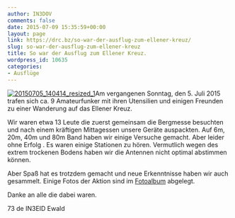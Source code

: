 ```yaml
---
author: IN3DOV
comments: false
date: 2015-07-09 15:35:59+00:00
layout: page
link: https://drc.bz/so-war-der-ausflug-zum-ellener-kreuz/
slug: so-war-der-ausflug-zum-ellener-kreuz
title: So war der Ausflug zum Ellener Kreuz.
wordpress_id: 10635
categories:
- Ausflüge
---
```


[![20150705_140414_resized_1](https://drc.bz/wp-content/uploads/2015/07/20150705_140414_resized_1-169x300.jpg)](https://drc.bz/wp-content/uploads/2015/07/20150705_140414_resized_1.jpg)Am vergangenen Sonntag, den 5. Juli 2015 trafen sich ca. 9 Amateurfunker mit ihren Utensilien und einigen Freunden zu einer Wanderung auf das Ellener Kreuz.




Wir waren etwa 13 Leute die zuerst gemeinsam die Bergmesse besuchten und nach einem kräftigen Mittagessen unsere Geräte auspackten. Auf 6m, 20m, 40m und 80m Band haben wir einige Versuche gemacht. Aber leider ohne Erfolg . Es waren einige Stationen zu hören. Vermutlich wegen des extrem trockenen Bodens haben wir die Antennen nicht optimal abstimmen können.




Aber Spaß hat es trotzdem gemacht und neue Erkenntnisse haben wir auch gesammelt. Einige Fotos der Aktion sind im [Fotoalbum](https://drc.bz/drc-intern/fotoalbum/?occur=1&cover=0&album=129) abgelegt.




Danke an alle die dabei waren.




73 de IN3EID Ewald







